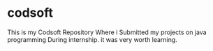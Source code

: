# codsoft
This is my Codsoft Repository Where i Submitted my projects on java programming During internship. it was very worth learning.  
